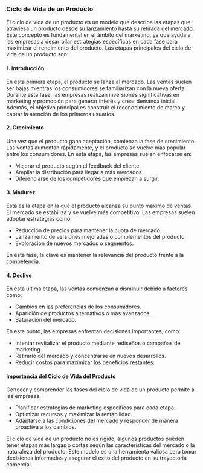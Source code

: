 ### Ciclo de Vida de un Producto

El ciclo de vida de un producto es un modelo que describe las etapas que atraviesa un producto desde su lanzamiento hasta su retirada del mercado. Este concepto es fundamental en el ámbito del marketing, ya que ayuda a las empresas a desarrollar estrategias específicas en cada fase para maximizar el rendimiento del producto. Las etapas principales del ciclo de vida de un producto son:

#### 1. **Introducción**
En esta primera etapa, el producto se lanza al mercado. Las ventas suelen ser bajas mientras los consumidores se familiarizan con la nueva oferta. Durante esta fase, las empresas realizan inversiones significativas en marketing y promoción para generar interés y crear demanda inicial. Además, el objetivo principal es construir el reconocimiento de marca y captar la atención de los primeros usuarios.

#### 2. **Crecimiento**
Una vez que el producto gana aceptación, comienza la fase de crecimiento. Las ventas aumentan rápidamente, y el producto se vuelve más popular entre los consumidores. En esta etapa, las empresas suelen enfocarse en:
- Mejorar el producto según el feedback del cliente.
- Ampliar la distribución para llegar a más mercados.
- Diferenciarse de los competidores que empiezan a surgir.

#### 3. **Madurez**
Esta es la etapa en la que el producto alcanza su punto máximo de ventas. El mercado se estabiliza y se vuelve más competitivo. Las empresas suelen adoptar estrategias como:
- Reducción de precios para mantener la cuota de mercado.
- Lanzamiento de versiones mejoradas o complementos del producto.
- Exploración de nuevos mercados o segmentos.

En esta fase, la clave es mantener la relevancia del producto frente a la competencia.

#### 4. **Declive**
En esta última etapa, las ventas comienzan a disminuir debido a factores como:
- Cambios en las preferencias de los consumidores.
- Aparición de productos alternativos o más avanzados.
- Saturación del mercado.

En este punto, las empresas enfrentan decisiones importantes, como:
- Intentar revitalizar el producto mediante rediseños o campañas de marketing.
- Retirarlo del mercado y concentrarse en nuevos desarrollos.
- Reducir costos para maximizar los beneficios restantes.

#### Importancia del Ciclo de Vida del Producto
Conocer y comprender las fases del ciclo de vida de un producto permite a las empresas:
- Planificar estrategias de marketing específicas para cada etapa.
- Optimizar recursos y maximizar la rentabilidad.
- Adaptarse a las condiciones del mercado y responder de manera proactiva a los cambios.

El ciclo de vida de un producto no es rígido; algunos productos pueden tener etapas más largas o cortas según las características del mercado o la naturaleza del producto. Este modelo es una herramienta valiosa para tomar decisiones informadas y asegurar el éxito del producto en su trayectoria comercial.

